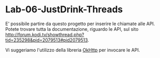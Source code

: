 # Lab-06-JustDrink-Threads
E' possibile partire da questo progetto per inserire le chiamate alle API. Potete trovare tutta la documentazione, riguardo le API, sul sito http://forum.kodi.tv/showthread.php?tid=235298&pid=2079513#pid2079513.

Vi suggeriamo l'utilizzo della libreria [OkHttp](http://square.github.io/okhttp/) per invocare le API.

